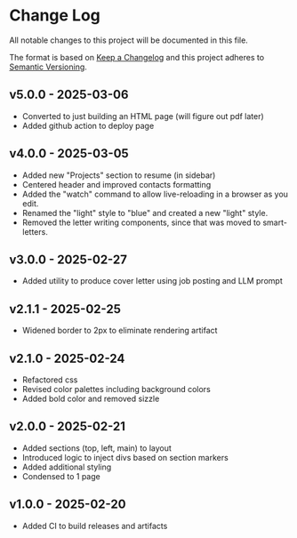 # Change Log

All notable changes to this project will be documented in this file.

The format is based on [Keep a Changelog](http://keepachangelog.com/)
and this project adheres to [Semantic Versioning](http://semver.org/).

## v5.0.0 - 2025-03-06
* Converted to just building an HTML page (will figure out pdf later)
* Added github action to deploy page

## v4.0.0 - 2025-03-05
* Added new "Projects" section to resume (in sidebar)
* Centered header and improved contacts formatting
* Added the "watch" command to allow live-reloading in a browser as you edit.
* Renamed the "light" style to "blue" and created a new "light" style.
* Removed the letter writing components, since that was moved to smart-letters.

## v3.0.0 - 2025-02-27
* Added utility to produce cover letter using job posting and LLM prompt

## v2.1.1 - 2025-02-25
* Widened border to 2px to eliminate rendering artifact

## v2.1.0 - 2025-02-24
* Refactored css
* Revised color palettes including background colors
* Added bold color and removed sizzle

## v2.0.0 - 2025-02-21
* Added sections (top, left, main) to layout
* Introduced logic to inject divs based on section markers
* Added additional styling
* Condensed to 1 page

## v1.0.0 - 2025-02-20
* Added CI to build releases and artifacts

